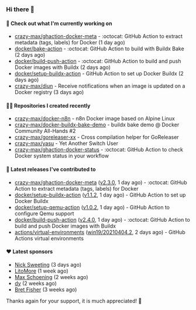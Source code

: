 ### Hi there 👋

#### 👷 Check out what I'm currently working on

- [crazy-max/ghaction-docker-meta](https://github.com/crazy-max/ghaction-docker-meta) - :octocat: GitHub Action to extract metadata (tags, labels) for Docker (1 day ago)
- [docker/bake-action](https://github.com/docker/bake-action) - :octocat: GitHub Action to build with Buildx Bake (2 days ago)
- [docker/build-push-action](https://github.com/docker/build-push-action) - :octocat: GitHub Action to build and push Docker images with Buildx (2 days ago)
- [docker/setup-buildx-action](https://github.com/docker/setup-buildx-action) - GitHub Action to set up Docker Buildx (2 days ago)
- [crazy-max/diun](https://github.com/crazy-max/diun) - Receive notifications when an image is updated on a Docker registry (3 days ago)

#### 👨‍💻 Repositories I created recently

- [crazy-max/docker-n8n](https://github.com/crazy-max/docker-n8n) - n8n Docker image based on Alpine Linux
- [crazy-max/docker-buildx-bake-demo](https://github.com/crazy-max/docker-buildx-bake-demo) - buildx bake demo @ Docker Community All-Hands #2
- [crazy-max/goreleaser-xx](https://github.com/crazy-max/goreleaser-xx) - Cross compilation helper for GoReleaser
- [crazy-max/yasu](https://github.com/crazy-max/yasu) - Yet Another Switch User
- [crazy-max/ghaction-docker-status](https://github.com/crazy-max/ghaction-docker-status) - :octocat: GitHub Action to check Docker system status in your workflow

#### 🚀 Latest releases I've contributed to

- [crazy-max/ghaction-docker-meta](https://github.com/crazy-max/ghaction-docker-meta) ([v2.3.0](https://github.com/crazy-max/ghaction-docker-meta/releases/tag/v2.3.0), 1 day ago) - :octocat: GitHub Action to extract metadata (tags, labels) for Docker
- [docker/setup-buildx-action](https://github.com/docker/setup-buildx-action) ([v1.1.2](https://github.com/docker/setup-buildx-action/releases/tag/v1.1.2), 1 day ago) - GitHub Action to set up Docker Buildx
- [docker/setup-qemu-action](https://github.com/docker/setup-qemu-action) ([v1.0.2](https://github.com/docker/setup-qemu-action/releases/tag/v1.0.2), 1 day ago) - GitHub Action to configure Qemu support
- [docker/build-push-action](https://github.com/docker/build-push-action) ([v2.4.0](https://github.com/docker/build-push-action/releases/tag/v2.4.0), 1 day ago) - :octocat: GitHub Action to build and push Docker images with Buildx
- [actions/virtual-environments](https://github.com/actions/virtual-environments) ([win19/20210404.2](https://github.com/actions/virtual-environments/releases/tag/win19%2F20210404.2), 2 days ago) - GitHub Actions virtual environments

#### ❤️ Latest sponsors
- [Nick Sweeting](https://github.com/pirate) (3 days ago)
- [LitoMore](https://github.com/LitoMore) (1 week ago)
- [Max Schoening](https://github.com/max) (2 weeks ago)
- [dy](https://github.com/dyipon) (2 weeks ago)
- [Bret Fisher](https://github.com/BretFisher) (3 weeks ago)

Thanks again for your support, it is much appreciated! 🙏
